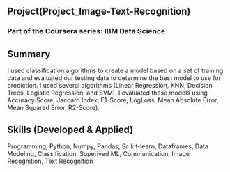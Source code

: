 ## Project(Project_Image-Text-Recognition)
### Part of the Coursera series: IBM Data Science
    
## Summary
I used classification algorithms to create a model based on a set of training data and evaluated our testing data to determine the best model to use for prediction.  I used several algorithms (Linear Regression, KNN, Decision Trees, Logistic Regression, and SVM).  I evaluated these models using Accuracy Score, Jaccard Index, F1-Score, LogLoss, Mean Absolute Error, Mean Squared Error, R2-Score).  

## Skills (Developed & Applied)
Programming, Python, Numpy, Pandas, Scikit-learn, Dataframes, Data Modeling, Classification, Superived ML, Communication, Image Recognition, Text Recognition
    